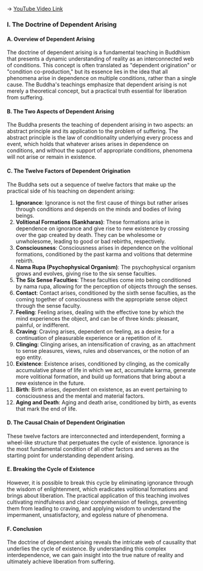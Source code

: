 -> [YouTube Video Link](https://www.youtube.com/watch?v=g5dngt6Tehc&list=PL87WdHjb9rqU3hdbwLCE_9qwsGUq3IfEg&index=4&pp=iAQB)

### I. The Doctrine of Dependent Arising
#### A. Overview of Dependent Arising

The doctrine of dependent arising is a fundamental teaching in Buddhism that presents a dynamic understanding of reality as an interconnected web of conditions. This concept is often translated as "dependent origination" or "condition co-production," but its essence lies in the idea that all phenomena arise in dependence on multiple conditions, rather than a single cause. The Buddha's teachings emphasize that dependent arising is not merely a theoretical concept, but a practical truth essential for liberation from suffering.

#### B. The Two Aspects of Dependent Arising

The Buddha presents the teaching of dependent arising in two aspects: an abstract principle and its application to the problem of suffering. The abstract principle is the law of conditionality underlying every process and event, which holds that whatever arises arises in dependence on conditions, and without the support of appropriate conditions, phenomena will not arise or remain in existence.

#### C. The Twelve Factors of Dependent Origination

The Buddha sets out a sequence of twelve factors that make up the practical side of his teaching on dependent arising:

1. **Ignorance**: Ignorance is not the first cause of things but rather arises through conditions and depends on the minds and bodies of living beings.
2. **Volitional Formations (Sankharas)**: These formations arise in dependence on ignorance and give rise to new existence by crossing over the gap created by death. They can be wholesome or unwholesome, leading to good or bad rebirths, respectively.
3. **Consciousness**: Consciousness arises in dependence on the volitional formations, conditioned by the past karma and volitions that determine rebirth.
4. **Nama Rupa (Psychophysical Organism)**: The psychophysical organism grows and evolves, giving rise to the six sense faculties.
5. **The Six Sense Faculties**: These faculties come into being conditioned by nama rupa, allowing for the perception of objects through the senses.
6. **Contact**: Contact arises, conditioned by the sixth sense faculties, as the coming together of consciousness with the appropriate sense object through the sense faculty.
7. **Feeling**: Feeling arises, dealing with the effective tone by which the mind experiences the object, and can be of three kinds: pleasant, painful, or indifferent.
8. **Craving**: Craving arises, dependent on feeling, as a desire for a continuation of pleasurable experience or a repetition of it.
9. **Clinging**: Clinging arises, an intensification of craving, as an attachment to sense pleasures, views, rules and observances, or the notion of an ego entity.
10. **Existence**: Existence arises, conditioned by clinging, as the comically accumulative phase of life in which we act, accumulate karma, generate more volitional formation, and build up formations that bring about a new existence in the future.
11. **Birth**: Birth arises, dependent on existence, as an event pertaining to consciousness and the mental and material factors.
12. **Aging and Death**: Aging and death arise, conditioned by birth, as events that mark the end of life.

#### D. The Causal Chain of Dependent Origination

These twelve factors are interconnected and interdependent, forming a wheel-like structure that perpetuates the cycle of existence. Ignorance is the most fundamental condition of all other factors and serves as the starting point for understanding dependent arising.

#### E. Breaking the Cycle of Existence

However, it is possible to break this cycle by eliminating ignorance through the wisdom of enlightenment, which eradicates volitional formations and brings about liberation. The practical application of this teaching involves cultivating mindfulness and clear comprehension of feelings, preventing them from leading to craving, and applying wisdom to understand the impermanent, unsatisfactory, and egoless nature of phenomena.

#### F. Conclusion

The doctrine of dependent arising reveals the intricate web of causality that underlies the cycle of existence. By understanding this complex interdependence, we can gain insight into the true nature of reality and ultimately achieve liberation from suffering.